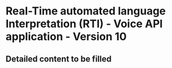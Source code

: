 # Real-Time automated language Interpretation (RTI) - Voice API application - Version 10


## Detailed content to be filled